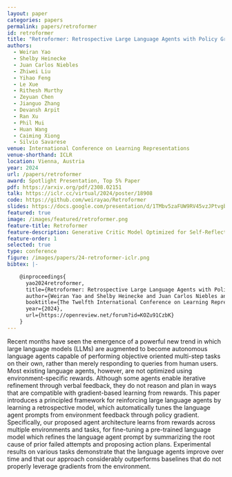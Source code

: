 ```yaml
---
layout: paper
categories: papers
permalink: papers/retroformer
id: retroformer
title: "Retroformer: Retrospective Large Language Agents with Policy Gradient Optimization"
authors: 
  - Weiran Yao
  - Shelby Heinecke
  - Juan Carlos Niebles
  - Zhiwei Liu
  - Yihao Feng
  - Le Xue
  - Rithesh Murthy
  - Zeyuan Chen
  - Jianguo Zhang
  - Devansh Arpit
  - Ran Xu
  - Phil Mui
  - Huan Wang
  - Caiming Xiong
  - Silvio Savarese
venue: International Conference on Learning Representations
venue-shorthand: ICLR
location: Vienna, Austria
year: 2024
url: /papers/retroformer
award: Spotlight Presentation, Top 5% Paper
pdf: https://arxiv.org/pdf/2308.02151
talk: https://iclr.cc/virtual/2024/poster/18908
code: https://github.com/weirayao/Retroformer
slides: https://docs.google.com/presentation/d/1TMbv5zaFUW9RV45vzJPtvgbwhXEg82q1rviWS7t3CQM/edit?usp=sharing
featured: true
image: /images/featured/retroformer.png
feature-title: Retroformer
feature-description: Generative Critic Model Optimized for Self-Reflection and Reasoning Capabilities of AI Agents
feature-order: 1
selected: true
type: conference
figure: /images/papers/24-retroformer-iclr.png
bibtex: |-

    @inproceedings{
      yao2024retroformer,
      title={Retroformer: Retrospective Large Language Agents with Policy Gradient Optimization},
      author={Weiran Yao and Shelby Heinecke and Juan Carlos Niebles and Zhiwei Liu and Yihao Feng and Le Xue and Rithesh R N and Zeyuan Chen and Jianguo Zhang and Devansh Arpit and Ran Xu and Phil L Mui and Huan Wang and Caiming Xiong and Silvio Savarese},
      booktitle={The Twelfth International Conference on Learning Representations},
      year={2024},
      url={https://openreview.net/forum?id=KOZu91CzbK}
    }
---
```


Recent months have seen the emergence of a powerful new trend in which large language models (LLMs) are augmented to become autonomous language agents capable of performing objective oriented multi-step tasks on their own, rather than merely responding to queries from human users. Most existing language agents, however, are not optimized using environment-specific rewards. Although some agents enable iterative refinement through verbal feedback, they do not reason and plan in ways that are compatible with gradient-based learning from rewards. This paper introduces a principled framework for reinforcing large language agents by learning a retrospective model, which automatically tunes the language agent prompts from environment feedback through policy gradient. Specifically, our proposed agent architecture learns from rewards across multiple environments and tasks, for fine-tuning a pre-trained language model which refines the language agent prompt by summarizing the root cause of prior failed attempts and proposing action plans. Experimental results on various tasks demonstrate that the language agents improve over time and that our approach considerably outperforms baselines that do not properly leverage gradients from the environment.
